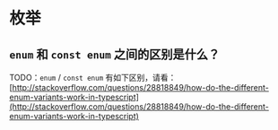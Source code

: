 # 枚举

## `enum` 和 `const enum` 之间的区别是什么？

TODO：`enum` / `const enum` 有如下区别，请看：[http://stackoverflow.com/questions/28818849/how-do-the-different-enum-variants-work-in-typescript](http://stackoverflow.com/questions/28818849/how-do-the-different-enum-variants-work-in-typescript)